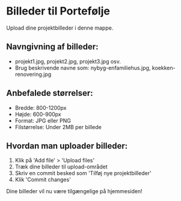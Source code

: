 # Billeder til Portefølje

Upload dine projektbilleder i denne mappe.

## Navngivning af billeder:
- projekt1.jpg, projekt2.jpg, projekt3.jpg osv.
- Brug beskrivende navne som: nybyg-enfamiliehus.jpg, koekken-renovering.jpg

## Anbefalede størrelser:
- Bredde: 800-1200px
- Højde: 600-900px
- Format: JPG eller PNG
- Filstørrelse: Under 2MB per billede

## Hvordan man uploader billeder:
1. Klik på 'Add file' > 'Upload files'
2. Træk dine billeder til upload-området
3. Skriv en commit besked som 'Tilføj nye projektbilleder'
4. Klik 'Commit changes'

Dine billeder vil nu være tilgængelige på hjemmesiden!